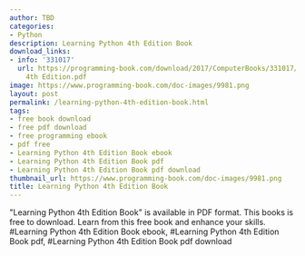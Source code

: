 ```yaml
---
author: TBD
categories:
- Python
description: Learning Python 4th Edition Book
download_links:
- info: '331017'
  url: https://programming-book.com/download/2017/ComputerBooks/331017/Learning Python
    4th Edition.pdf
image: https://www.programming-book.com/doc-images/9981.png
layout: post
permalink: /learning-python-4th-edition-book.html
tags:
- free book download
- free pdf download
- free programming ebook
- pdf free
- Learning Python 4th Edition Book ebook
- Learning Python 4th Edition Book pdf
- Learning Python 4th Edition Book pdf download
thumbnail_url: https://www.programming-book.com/doc-images/9981.png
title: Learning Python 4th Edition Book
---
```


 
<div class="item-desc text-justify">
  "Learning Python 4th Edition Book" is available in PDF format. This books is free to download. Learn from this free book and enhance your skills.
  <br>
  #Learning Python 4th Edition Book ebook, #Learning Python 4th Edition Book pdf, #Learning Python 4th Edition Book pdf download
</div>